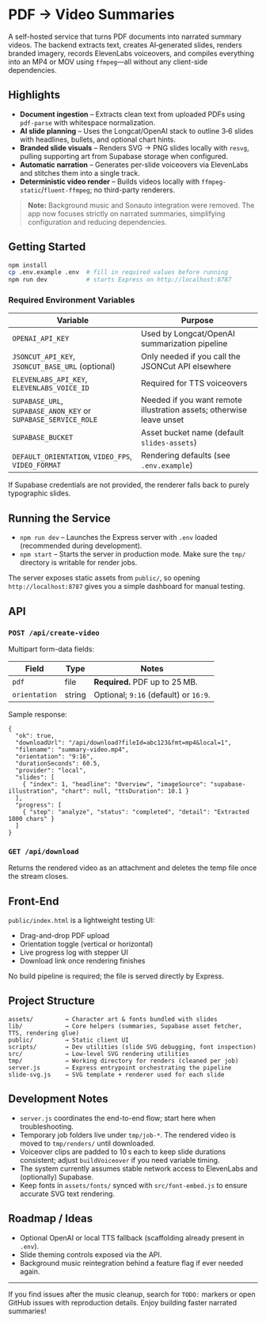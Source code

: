 # PDF → Video Summaries

A self-hosted service that turns PDF documents into narrated summary videos. The backend extracts text, creates AI‑generated slides, renders branded imagery, records ElevenLabs voiceovers, and compiles everything into an MP4 or MOV using `ffmpeg`—all without any client-side dependencies.

## Highlights
- **Document ingestion** – Extracts clean text from uploaded PDFs using `pdf-parse` with whitespace normalization.
- **AI slide planning** – Uses the Longcat/OpenAI stack to outline 3‑6 slides with headlines, bullets, and optional chart hints.
- **Branded slide visuals** – Renders SVG → PNG slides locally with `resvg`, pulling supporting art from Supabase storage when configured.
- **Automatic narration** – Generates per-slide voiceovers via ElevenLabs and stitches them into a single track.
- **Deterministic video render** – Builds videos locally with `ffmpeg-static`/`fluent-ffmpeg`; no third-party renderers.

> **Note:** Background music and Sonauto integration were removed. The app now focuses strictly on narrated summaries, simplifying configuration and reducing dependencies.

## Getting Started

```bash
npm install
cp .env.example .env  # fill in required values before running
npm run dev           # starts Express on http://localhost:8787
```

### Required Environment Variables
| Variable | Purpose |
| --- | --- |
| `OPENAI_API_KEY` | Used by Longcat/OpenAI summarization pipeline |
| `JSONCUT_API_KEY`, `JSONCUT_BASE_URL` (optional) | Only needed if you call the JSONCut API elsewhere |
| `ELEVENLABS_API_KEY`, `ELEVENLABS_VOICE_ID` | Required for TTS voiceovers |
| `SUPABASE_URL`, `SUPABASE_ANON_KEY` or `SUPABASE_SERVICE_ROLE` | Needed if you want remote illustration assets; otherwise leave unset |
| `SUPABASE_BUCKET` | Asset bucket name (default `slides-assets`) |
| `DEFAULT_ORIENTATION`, `VIDEO_FPS`, `VIDEO_FORMAT` | Rendering defaults (see `.env.example`) |

If Supabase credentials are not provided, the renderer falls back to purely typographic slides.

## Running the Service

- `npm run dev` – Launches the Express server with `.env` loaded (recommended during development).
- `npm start` – Starts the server in production mode. Make sure the `tmp/` directory is writable for render jobs.

The server exposes static assets from `public/`, so opening `http://localhost:8787` gives you a simple dashboard for manual testing.

## API

### `POST /api/create-video`
Multipart form-data fields:

| Field | Type | Notes |
| --- | --- | --- |
| `pdf` | file | **Required.** PDF up to 25 MB. |
| `orientation` | string | Optional; `9:16` (default) or `16:9`. |

Sample response:
```jsonc
{
  "ok": true,
  "downloadUrl": "/api/download?fileId=abc123&fmt=mp4&local=1",
  "filename": "summary-video.mp4",
  "orientation": "9:16",
  "durationSeconds": 60.5,
  "provider": "local",
  "slides": [
    { "index": 1, "headline": "Overview", "imageSource": "supabase-illustration", "chart": null, "ttsDuration": 10.1 }
  ],
  "progress": [
    { "step": "analyze", "status": "completed", "detail": "Extracted 1800 chars" }
  ]
}
```

### `GET /api/download`
Returns the rendered video as an attachment and deletes the temp file once the stream closes.

## Front-End

`public/index.html` is a lightweight testing UI:
- Drag-and-drop PDF upload
- Orientation toggle (vertical or horizontal)
- Live progress log with stepper UI
- Download link once rendering finishes

No build pipeline is required; the file is served directly by Express.

## Project Structure

```
assets/         → Character art & fonts bundled with slides
lib/            → Core helpers (summaries, Supabase asset fetcher, TTS, rendering glue)
public/         → Static client UI
scripts/        → Dev utilities (slide SVG debugging, font inspection)
src/            → Low-level SVG rendering utilities
tmp/            → Working directory for renders (cleaned per job)
server.js       → Express entrypoint orchestrating the pipeline
slide-svg.js    → SVG template + renderer used for each slide
```

## Development Notes
- `server.js` coordinates the end-to-end flow; start here when troubleshooting.
- Temporary job folders live under `tmp/job-*`. The rendered video is moved to `tmp/renders/` until downloaded.
- Voiceover clips are padded to 10 s each to keep slide durations consistent; adjust `buildVoiceover` if you need variable timing.
- The system currently assumes stable network access to ElevenLabs and (optionally) Supabase.
- Keep fonts in `assets/fonts/` synced with `src/font-embed.js` to ensure accurate SVG text rendering.

## Roadmap / Ideas
- Optional OpenAI or local TTS fallback (scaffolding already present in `.env`).
- Slide theming controls exposed via the API.
- Background music reintegration behind a feature flag if ever needed again.

---

If you find issues after the music cleanup, search for `TODO:` markers or open GitHub issues with reproduction details. Enjoy building faster narrated summaries!
